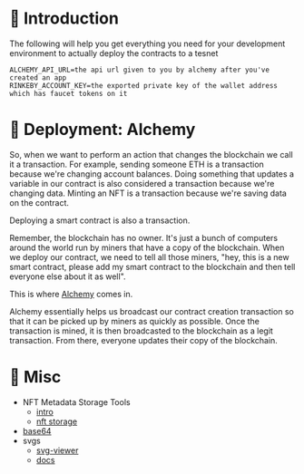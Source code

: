 # 👋 Introduction

The following will help you get everything you need for your development environment to actually deploy the contracts to a tesnet

```dotenv
ALCHEMY_API_URL=the api url given to you by alchemy after you've created an app
RINKEBY_ACCOUNT_KEY=the exported private key of the wallet address which has faucet tokens on it
```

# 🚀 Deployment: Alchemy

So, when we want to perform an action that changes the blockchain we call it a transaction. For example, sending someone ETH is a transaction because we're changing account balances. Doing something that updates a variable in our contract is also considered a transaction because we're changing data. Minting an NFT is a transaction because we're saving data on the contract.

Deploying a smart contract is also a transaction.

Remember, the blockchain has no owner. It's just a bunch of computers around the world run by miners that have a copy of the blockchain.
When we deploy our contract, we need to tell all those miners, "hey, this is a new smart contract, please add my smart contract to the blockchain and then tell everyone else about it as well".

This is where [Alchemy](https://dashboard.alchemyapi.io) comes in.

Alchemy essentially helps us broadcast our contract creation transaction so that it can be picked up by miners as quickly as possible. Once the transaction is mined, it is then broadcasted to the blockchain as a legit transaction. From there, everyone updates their copy of the blockchain.

# 🔧 Misc

- NFT Metadata Storage Tools
  - [intro](https://artynft.io/nft-granny/where-is-nft-art-stored/)
  - [nft storage](https://nft.storage/)
- [base64](https://www.utilities-online.info/base64)
- svgs
  - [svg-viewer](https://www.svgviewer.dev/)
  - [docs](https://developer.mozilla.org/en-US/docs/Web/SVG/Tutorial)
